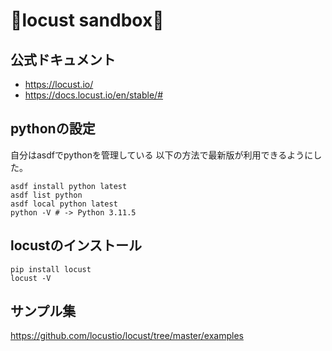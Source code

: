 # 🦗locust sandbox🦗

## 公式ドキュメント

- <https://locust.io/>
- <https://docs.locust.io/en/stable/#>

## pythonの設定

自分はasdfでpythonを管理している
以下の方法で最新版が利用できるようにした。

```
asdf install python latest
asdf list python
asdf local python latest
python -V # -> Python 3.11.5
```

## locustのインストール

```
pip install locust
locust -V
```

## サンプル集
<https://github.com/locustio/locust/tree/master/examples>
